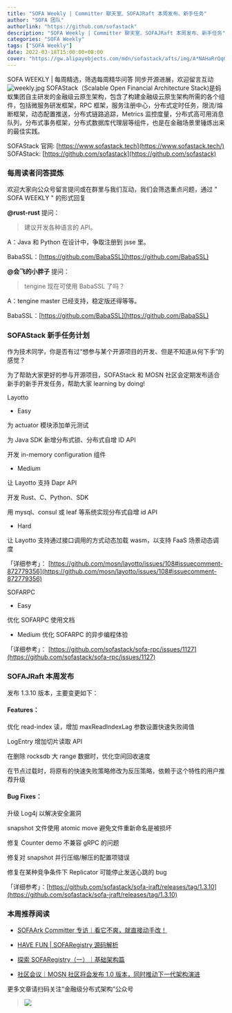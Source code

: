 ```yaml
---
title: "SOFA Weekly | Committer 聊天室、SOFAJRaft 本周发布、新手任务"
author: "SOFA 团队"
authorlink: "https://github.com/sofastack"
description: "SOFA Weekly | Committer 聊天室、SOFAJRaft 本周发布、新手任务"
categories: "SOFA Weekly"
tags: ["SOFA Weekly"]
date: 2022-03-18T15:00:00+08:00
cover: "https://gw.alipayobjects.com/mdn/sofastack/afts/img/A*NAHaRrQqGzAAAAAAAAAAAAAAARQnAQ"
---
```

SOFA WEEKLY | 每周精选，筛选每周精华问答
同步开源进展，欢迎留言互动
![weekly.jpg](https://gw.alipayobjects.com/mdn/sofastack/afts/img/A*NAHaRrQqGzAAAAAAAAAAAAAAARQnAQ)
SOFAStack（Scalable Open Financial Architecture Stack)是蚂蚁集团自主研发的金融级云原生架构，包含了构建金融级云原生架构所需的各个组件，包括微服务研发框架，RPC 框架，服务注册中心，分布式定时任务，限流/熔断框架，动态配置推送，分布式链路追踪，Metrics 监控度量，分布式高可用消息队列，分布式事务框架，分布式数据库代理层等组件，也是在金融场景里锤炼出来的最佳实践。

SOFAStack 官网: [https://www.sofastack.tech](https://www.sofastack.tech/)
SOFAStack: [https://github.com/sofastack](https://github.com/sofastack)

### 每周读者问答提炼

欢迎大家向公众号留言提问或在群里与我们互动，我们会筛选重点问题，通过 " SOFA WEEKLY " 的形式回复

**@rust-rust** 提问：

>建议开发各种语言的 API。

A：Java 和 Python 在设计中，争取注册到 jsse 里。

BabaSSL：[https://github.com/BabaSSL](https://github.com/BabaSSL)

**@会飞的小胖子** 提问：

>tengine 现在可使用 BabaSSL 了吗？

A：tengine master 已经支持，稳定版还得等等。

BabaSSL：[https://github.com/BabaSSL](https://github.com/BabaSSL)

### SOFAStack 新手任务计划

作为技术同学，你是否有过“想参与某个开源项目的开发、但是不知道从何下手”的感觉？

为了帮助大家更好的参与开源项目，SOFAStack 和 MOSN 社区会定期发布适合新手的新手开发任务，帮助大家 learning by doing!

Layotto

- Easy

为 actuator 模块添加单元测试

为 Java SDK 新增分布式锁、分布式自增 ID API

开发 in-memory configuration 组件

- Medium

让 Layotto 支持 Dapr API

开发 Rust、C、Python、SDK

用 mysql、consul 或 leaf 等系统实现分布式自增 id API

- Hard

让 Layotto 支持通过接口调用的方式动态加载 wasm，以支持 FaaS 场景动态调度

「详细参考」：
[https://github.com/mosn/layotto/issues/108#issuecomment-872779356](https://github.com/mosn/layotto/issues/108#issuecomment-872779356)

SOFARPC

- Easy

优化 SOFARPC 使用文档

- Medium
优化 SOFARPC 的异步编程体验

「详细参考」：
[https://github.com/sofastack/sofa-rpc/issues/1127](https://github.com/sofastack/sofa-rpc/issues/1127)

### SOFAJRaft 本周发布

发布 1.3.10 版本，主要变更如下：

#### Features：

优化 read-index 读，增加 maxReadIndexLag 参数设置快速失败阈值  

LogEntry 增加切片读取 API

在删除 rocksdb 大 range 数据时，优化空间回收速度

在节点过载时，将原有的快速失败策略修改为反压策略，依赖于这个特性的用户推荐升级 

#### Bug Fixes：

升级 Log4j 以解决安全漏洞

snapshot 文件使用 atomic move 避免文件重新命名是被损坏 

修复 Counter demo 不兼容 gRPC 的问题

修复对 snapshot 并行压缩/解压的配置项错误

修复在某种竞争条件下 Replicator 可能停止发送心跳的 bug 

「详细参考」：[https://github.com/sofastack/sofa-jraft/releases/tag/1.3.10](https://github.com/sofastack/sofa-jraft/releases/tag/1.3.10)

### 本周推荐阅读

- [SOFAArk Committer 专访｜看它不爽，就直接动手改！](https://mp.weixin.qq.com/s?__biz=MzUzMzU5Mjc1Nw==&mid=2247503819&idx=1&sn=8dfd99fac47b7c9c6e4f507db5d7a11f&chksm=faa32011cdd4a9070e80c69d21fbab7a16047d307907b61ed7c3bdf588d7d57af2cd41fffa26&scene=21)

- [HAVE FUN | SOFARegistry 源码解析](https://mp.weixin.qq.com/s?__biz=MzUzMzU5Mjc1Nw==&mid=2247502760&idx=1&sn=2980bf857055853220934944c42fd2af&chksm=faa32472cdd4ad641cb062e0c3bb5ec5b46dafba1ea25b19d774ebdac2704ae610994511874b&scene=21)

- [探索 SOFARegistry（一）｜基础架构篇](https://mp.weixin.qq.com/s?__biz=MzUzMzU5Mjc1Nw==&mid=2247502139&idx=1&sn=015419fdc360c07030cf147cbfb1cf2f&chksm=faa326e1cdd4aff71d498bbdcdf3e2bf83e53a7a0cfc6c01ff123860e074d199411191b3ea13&scene=21)

- [社区会议｜MOSN 社区将会发布 1.0 版本，同时推动下一代架构演进](https://mp.weixin.qq.com/s?__biz=MzUzMzU5Mjc1Nw==&mid=2247502035&idx=1&sn=7854ee79b923d5431903f787ff9edc73&chksm=faa32709cdd4ae1fce7b031a5ceed38018dbcc61da42024649d8ef0c5b39d823d508004239a8&scene=21)

更多文章请扫码关注“金融级分布式架构”公众号

>![](https://gw.alipayobjects.com/mdn/rms_1c90e8/afts/img/A*8G5NRZ7UEToAAAAAAAAAAAAAARQnAQ)
